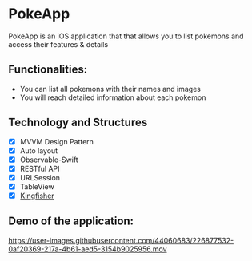 # PokeApp
PokeApp is an iOS application that that allows you to list pokemons and access their features & details

## Functionalities:
  - You can list all pokemons with their names and images
  - You will reach detailed information about each pokemon

## Technology and Structures
- [x] MVVM Design Pattern
- [x] Auto layout
- [x] Observable-Swift
- [X] RESTful API
- [x] URLSession 
- [x] TableView 
- [x] [Kingfisher](https://github.com/onevcat/Kingfisher)

## Demo of the application:

https://user-images.githubusercontent.com/44060683/226877532-0af20369-217a-4b61-aed5-3154b9025956.mov

